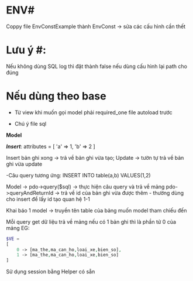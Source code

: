 # ENV#
Coppy file EnvConstExample thành EnvConst -> sửa các cấu hình cần thết <br>
# Lưu ý #: 
Nếu không dùng SQL log thì đặt thành false nếu dùng cấu hình lại path cho đúng


# Nếu dùng theo base #
- Từ view khi muốn gọi model phải required_one file autoload trước

- Chú ý file sql 

**Model**

***Insert***: attributes = [
    'a' => 1,
    'b' => 2
]

Insert bản ghi xong -> trả về bản ghi vừa tạo;
Update -> tườn tự trả về bản ghi vừa update

-Câu query tương ứng: INSERT INTO table(a,b) VALUES(1,2) 

Model ->
pdo->query($sql) -> thực hiện câu query và trả về mảng 
pdo->queryAndReturnId -> trả về id của bản ghi vừa được thêm - thường dùng cho insert để lấy id tạo quan hệ 1-1

Khai báo 1 model -> truyền tên table của bảng muốn model tham chiếu đến

Mỗi query get dữ liệu trả về mảng nếu có 1 bản ghi thì là phần tử 0 của mảng
EG:
```PHP
$VE = 
[
    0 -> [ma_the,ma_can_ho,loai_xe,bien_so],
    1 -> [ma_the,ma_can_ho,loai_xe,bien_so]
]
```

Sử dụng session bằng Helper có sẵn

